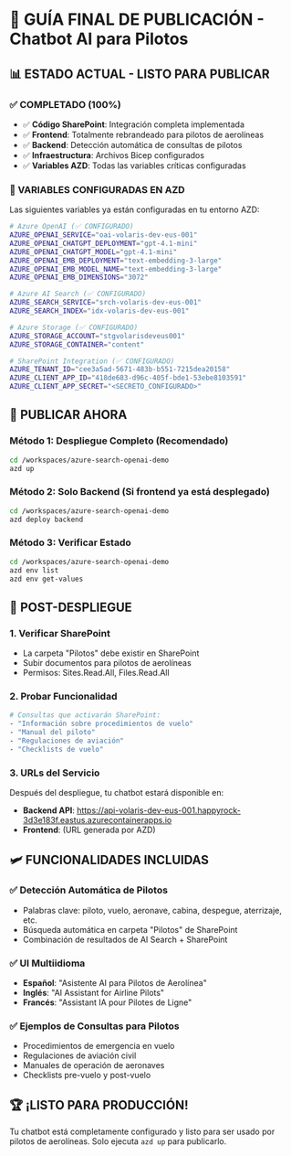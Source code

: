# 🚀 GUÍA FINAL DE PUBLICACIÓN - Chatbot AI para Pilotos

## 📊 ESTADO ACTUAL - LISTO PARA PUBLICAR

### ✅ COMPLETADO (100%)
- ✅ **Código SharePoint**: Integración completa implementada
- ✅ **Frontend**: Totalmente rebrandeado para pilotos de aerolíneas
- ✅ **Backend**: Detección automática de consultas de pilotos
- ✅ **Infraestructura**: Archivos Bicep configurados
- ✅ **Variables AZD**: Todas las variables críticas configuradas

### 🎯 VARIABLES CONFIGURADAS EN AZD

Las siguientes variables ya están configuradas en tu entorno AZD:

```bash
# Azure OpenAI (✅ CONFIGURADO)
AZURE_OPENAI_SERVICE="oai-volaris-dev-eus-001"
AZURE_OPENAI_CHATGPT_DEPLOYMENT="gpt-4.1-mini"
AZURE_OPENAI_CHATGPT_MODEL="gpt-4.1-mini"
AZURE_OPENAI_EMB_DEPLOYMENT="text-embedding-3-large"
AZURE_OPENAI_EMB_MODEL_NAME="text-embedding-3-large"
AZURE_OPENAI_EMB_DIMENSIONS="3072"

# Azure AI Search (✅ CONFIGURADO)
AZURE_SEARCH_SERVICE="srch-volaris-dev-eus-001"
AZURE_SEARCH_INDEX="idx-volaris-dev-eus-001"

# Azure Storage (✅ CONFIGURADO)
AZURE_STORAGE_ACCOUNT="stgvolarisdeveus001"
AZURE_STORAGE_CONTAINER="content"

# SharePoint Integration (✅ CONFIGURADO)
AZURE_TENANT_ID="cee3a5ad-5671-483b-b551-7215dea20158"
AZURE_CLIENT_APP_ID="418de683-d96c-405f-bde1-53ebe8103591"
AZURE_CLIENT_APP_SECRET="<SECRETO_CONFIGURADO>"
```

## 🚀 PUBLICAR AHORA

### Método 1: Despliegue Completo (Recomendado)
```bash
cd /workspaces/azure-search-openai-demo
azd up
```

### Método 2: Solo Backend (Si frontend ya está desplegado)
```bash
cd /workspaces/azure-search-openai-demo
azd deploy backend
```

### Método 3: Verificar Estado
```bash
cd /workspaces/azure-search-openai-demo
azd env list
azd env get-values
```

## 🔧 POST-DESPLIEGUE

### 1. Verificar SharePoint
- La carpeta "Pilotos" debe existir en SharePoint
- Subir documentos para pilotos de aerolíneas
- Permisos: Sites.Read.All, Files.Read.All

### 2. Probar Funcionalidad
```bash
# Consultas que activarán SharePoint:
- "Información sobre procedimientos de vuelo"
- "Manual del piloto"
- "Regulaciones de aviación"
- "Checklists de vuelo"
```

### 3. URLs del Servicio
Después del despliegue, tu chatbot estará disponible en:
- **Backend API**: https://api-volaris-dev-eus-001.happyrock-3d3e183f.eastus.azurecontainerapps.io
- **Frontend**: (URL generada por AZD)

## 🛩️ FUNCIONALIDADES INCLUIDAS

### ✅ Detección Automática de Pilotos
- Palabras clave: piloto, vuelo, aeronave, cabina, despegue, aterrizaje, etc.
- Búsqueda automática en carpeta "Pilotos" de SharePoint
- Combinación de resultados de AI Search + SharePoint

### ✅ UI Multiidioma
- **Español**: "Asistente AI para Pilotos de Aerolínea"
- **Inglés**: "AI Assistant for Airline Pilots"  
- **Francés**: "Assistant IA pour Pilotes de Ligne"

### ✅ Ejemplos de Consultas para Pilotos
- Procedimientos de emergencia en vuelo
- Regulaciones de aviación civil
- Manuales de operación de aeronaves
- Checklists pre-vuelo y post-vuelo

## 🏆 ¡LISTO PARA PRODUCCIÓN!

Tu chatbot está completamente configurado y listo para ser usado por pilotos de aerolíneas.
Solo ejecuta `azd up` para publicarlo.
